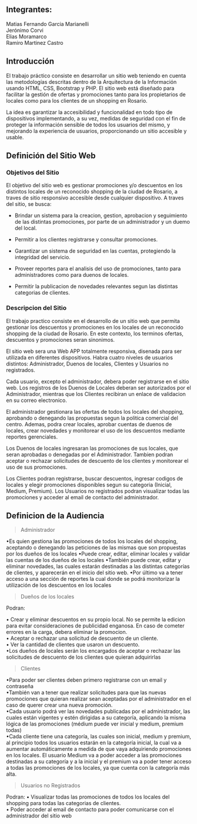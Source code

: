 ## Integrantes:

Matias Fernando Garcia Marianelli <br>
Jerónimo Corvi <br>
Elias Moramarco <br>
Ramiro Martinez Castro <br>

## Introducción

El trabajo práctico consiste en desarrollar un sitio web teniendo en cuenta las metodologías descritas dentro de la Arquitectura de la Información usando HTML, CSS, Bootstrap y PHP. El sitio web está diseñado para facilitar la gestión de ofertas y promociones tanto para los propietarios de locales como para los clientes de un shopping en Rosario.

La idea es garantizar la accesibilidad y funcionalidad en todo tipo de dispositivos implementando, a su vez, medidas de seguridad con el fin de proteger la información sensible de todos los usuarios del mismo, y mejorando la experiencia de usuarios, proporcionando un sitio accesible y usable.

## Definición del Sitio Web
### Objetivos del Sitio 
El objetivo del sitio web es gestionar promociones y/o descuentos en los distintos locales de un reconocido shopping de la ciudad de Rosario, a traves de sitio responsivo accesible desde cualquier dispositivo.
A traves del sitio, se busca:

- Brindar un sistema para la creacion, gestion, aprobacion y seguimiento de las distintas promociones, por parte de un administrador y un duemo del local.

-  Permitir a los clientes registrarse y consultar promociones.

- Garantizar un sistema de seguridad en las cuentas, protegiendo la integridad del servicio.

- Proveer reportes para el analisis del uso de promociones, tanto para administradores como para duenos de locales.

- Permitir la publicacion de novedades relevantes segun las distintas categorias de clientes.

### Descripcion del Sitio
El trabajo practico consiste en el desarrollo de un sitio web que permita gestionar los descuentos y promociones en los locales de un reconocido shopping de la ciudad de Rosario. En este contexto, los terminos ofertas, descuentos y promociones seran sinonimos.

El sitio web sera una Web APP totalmente responsiva, disenada para ser utilizada en diferentes dispositivos. Habra cuatro niveles de usuarios distintos: Administrador, Duenos de locales, Clientes y Usuarios no registrados.

Cada usuario, excepto el administrador, debera poder registrarse en el sitio web. Los registros de los Duenos de Locales deberan ser autorizados por el Administrador, mientras que los Clientes recibiran un enlace de validacion en su correo electronico.

El administrador gestionara las ofertas de todos los locales del shopping, aprobando o denegando las propuestas segun la politica comercial del centro. Ademas, podra crear locales, aprobar cuentas de duenos de locales, crear novedades y monitorear el uso de los descuentos mediante reportes gerenciales.

Los Duenos de locales ingresaran las promociones de sus locales, que seran aprobadas o denegadas por el Administrador. Tambien podran aceptar o rechazar solicitudes de descuento de los clientes y monitorear el uso de sus promociones.

Los Clientes podran registrarse, buscar descuentos, ingresar codigos de locales y elegir promociones disponibles segun su categoria (Inicial, Medium, Premium). Los Usuarios no registrados podran visualizar todas las promociones y acceder al email de contacto del administrador.

## Definicion de la Audiencia


> Administrador

•Es quien gestiona las promociones de todos los locales del shopping, aceptando o denegando las peticiones de las mismas que son propuestas por los dueños de los locales
•Puede crear, editar, eliminar locales y validar  las cuentas de los dueños de los locales
•También puede crear, editar y eliminar novedades, las cuales estarán destinadas a las distintas categorías de clientes, y aparecerán en el inicio del sitio web.
•Por último va a tener acceso a una sección de reportes la cual donde se podrá monitorizar la utilización de los descuentos en los locales


> Dueños de los locales

Podran:

• Crear y eliminar descuentos en su propio local. No se permite la edicion para evitar consideraciones de publicidad enganosa. En caso de cometer errores en la carga, debera eliminar la promocion. <br>
• Aceptar o rechazar una solicitud de descuento de un cliente.<br>
• Ver la cantidad de clientes que usaron un descuento.<br>
•Los dueños de locales serán los encargados de aceptar o rechazar las solicitudes de descuento de los clientes que quieran adquirirlas<br>


> Clientes

•Para poder ser clientes deben primero registrarse con un email y contraseña<br>
•También van a tener que realizar solicitudes para que las nuevas promociones que quieran realizar sean aceptadas por el administrador en el caso de querer crear una nueva promoción.<br>
•Cada usuario podrá ver las novedades publicadas por el administrador, las cuales están vigentes y estén dirigidas a su categoría, aplicando la misma lógica de las promociones (médium puede ver inicial y medium, premium todas)<br>
•Cada cliente tiene una categoría, las cuales son inicial, medium y premium, al principio todos los usuarios estarán en la categoría inicial, la cual va a aumentar automáticamente a medida de que vaya adquiriendo promociones en los locales. El usuario Medium va a poder acceder a las promociones destinadas a su categoría y a la inicial y el premium va a poder tener acceso a todas las promociones de los locales, ya que cuenta con la categoría más alta.



> Usuarios no Registrados

Podran:
• Visualizar todas las promociones de todos los locales del shopping para todas las categorias de clientes.<br>
• Poder acceder al email de contacto para poder comunicarse con el administrador del sitio web



